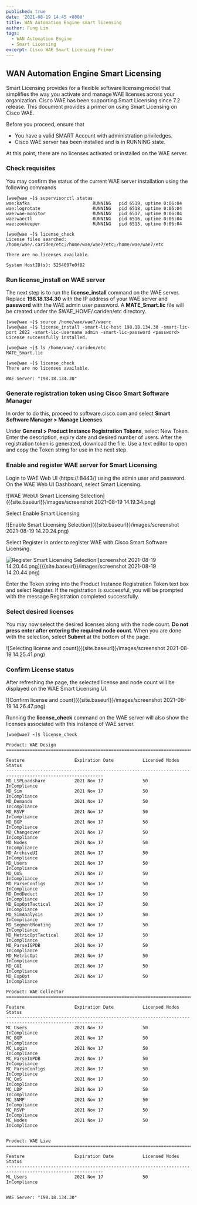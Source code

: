 ```yaml
---
published: true
date: '2021-08-19 14:45 +0800'
title: WAN Automation Engine smart licensing
author: Fung Lim
tags:
  - WAN Automation Engine
  - Smart Licensing
excerpt: Cisco WAE Smart Licensing Primer
---
```

## WAN Automation Engine Smart Licensing

Smart Licensing provides for a flexible software licensing model that simplifies the way you activate and manage WAE licenses across your organization. Cisco WAE has been supporting Smart Licensing since 7.2 release. This document provides a primer on using Smart Licensing on Cisco WAE.

Before you proceed, ensure that
* You have a valid SMART Account with administration priviledges.
* Cisco WAE server has been installed and is in RUNNING state.

At this point, there are no licenses activated or installed on the WAE server.



### Check requisites

You may confirm the status of the current WAE server installation using the following commands

```
[wae@wae ~]$ supervisorctl status
wae:kafka                        RUNNING   pid 6519, uptime 0:06:04
wae:logrotate                    RUNNING   pid 6518, uptime 0:06:04
wae:wae-monitor                  RUNNING   pid 6517, uptime 0:06:04
wae:waectl                       RUNNING   pid 6516, uptime 0:06:04
wae:zookeeper                    RUNNING   pid 6515, uptime 0:06:04
```

```
[wae@wae ~]$ license_check
License files searched:
/home/wae/.cariden/etc;/home/wae/wae7/etc;/home/wae/wae7/etc

There are no licenses available.

System HostID(s): 5254007e0f82
```


### Run license_install on WAE server

The next step is to run the **license_install** command on the WAE server. Replace **198.18.134.30** with the IP address of your WAE server and **password** with the WAE admin user password. A **MATE_Smart.lic** file will be created under the $WAE_HOME/.cariden/etc directory.

```
[wae@wae ~]$ source /home/wae/wae7/waerc
[wae@wae ~]$ license_install -smart-lic-host 198.18.134.30 -smart-lic-port 2022 -smart-lic-username admin -smart-lic-password <password>
License successfully installed.

[wae@wae ~]$ ls /home/wae/.cariden/etc
MATE_Smart.lic

[wae@wae ~]$ license_check
There are no licenses available.

WAE Server: "198.18.134.30"
```


### Generate registration token using Cisco Smart Software Manager

In order to do this, proceed to software.cisco.com and select **Smart Software Manager > Manage Licenses**. 

Under **General > Product Instance Registration Tokens**, select New Token. Enter the description, expiry date and desired number of users. After the registration token is generated, download the  file. Use a text editor to open and copy the Token string for use in the next step.



### Enable and register WAE server for Smart Licensing 

Login to WAE Web UI (https://<wae-ip-address>:8443/) using the admin user and password. On the WAE Web UI Dashboard, select Smart Licensing.
  
![WAE WebUI Smart Licensing Selection]({{site.baseurl}}/images/screenshot 2021-08-19 14.19.34.png)
  
Select Enable Smart Licensing
  
![Enable Smart Licensing Selection]({{site.baseurl}}/images/screenshot 2021-08-19 14.20.24.png)
  
Select Register in order to register WAE with Cisco Smart Software Licensing.
  
![Register Smart Licensing Selection]({{site.baseurl}}/images/screenshot%202021-08-19%2014.20.44.png)![screenshot 2021-08-19 14.20.44.png]({{site.baseurl}}/images/screenshot 2021-08-19 14.20.44.png)

  
Enter the Token string into the Product Instance Registration Token text box and select Register. If the registration is successful, you will be prompted with the message Registration completed successfully.

### Select desired licenses 
  
You may now select the desired licenses along with the node count. **Do not press enter after entering the required node count**. When you are done with the selection, select **Submit** at the bottom of the page.
  
![Selecting license and count]({{site.baseurl}}/images/screenshot 2021-08-19 14.25.41.png)


### Confirm License status 
  
After refreshing the page, the selected license and node count will be displayed on the WAE Smart Licensing UI. 
 

![Confirm license and count]({{site.baseurl}}/images/screenshot 2021-08-19 14.26.47.png)  

  
Running the **license_check** command on the WAE server will also show the licenses associated with this instance of WAE server.
  
```
[wae@wae7 ~]$ license_check

Product: WAE Design
==========================================================================================================

Feature                   Expiration Date           Licensed Nodes       Status
-----------------------------------------------------------------------------------------------------------
MD_LSPLoadshare           2021 Nov 17               50                   InCompliance
MD_Sim                    2021 Nov 17               50                   InCompliance
MD_Demands                2021 Nov 17               50                   InCompliance
MD_RSVP                   2021 Nov 17               50                   InCompliance
MD_BGP                    2021 Nov 17               50                   InCompliance
MD_Changeover             2021 Nov 17               50                   InCompliance
MD_Nodes                  2021 Nov 17               50                   InCompliance
MD_ArchiveUI              2021 Nov 17               50                   InCompliance
MD_Users                  2021 Nov 17               50                   InCompliance
MD_QoS                    2021 Nov 17               50                   InCompliance
MD_ParseConfigs           2021 Nov 17               50                   InCompliance
MD_DmdDeduct              2021 Nov 17               50                   InCompliance
MD_ExpOptTactical         2021 Nov 17               50                   InCompliance
MD_SimAnalysis            2021 Nov 17               50                   InCompliance
MD_SegmentRouting         2021 Nov 17               50                   InCompliance
MD_MetricOptTactical      2021 Nov 17               50                   InCompliance
MD_ParseIGPDB             2021 Nov 17               50                   InCompliance
MD_MetricOpt              2021 Nov 17               50                   InCompliance
MD_GUI                    2021 Nov 17               50                   InCompliance
MD_ExpOpt                 2021 Nov 17               50                   InCompliance

Product: WAE Collector
==========================================================================================================

Feature                   Expiration Date           Licensed Nodes       Status
-----------------------------------------------------------------------------------------------------------
MC_Users                  2021 Nov 17               50                   InCompliance
MC_BGP                    2021 Nov 17               50                   InCompliance
MC_Login                  2021 Nov 17               50                   InCompliance
MC_ParseIGPDB             2021 Nov 17               50                   InCompliance
MC_ParseConfigs           2021 Nov 17               50                   InCompliance
MC_QoS                    2021 Nov 17               50                   InCompliance
MC_LDP                    2021 Nov 17               50                   InCompliance
MC_SNMP                   2021 Nov 17               50                   InCompliance
MC_RSVP                   2021 Nov 17               50                   InCompliance
MC_Nodes                  2021 Nov 17               50                   InCompliance


Product: WAE Live
==========================================================================================================

Feature                   Expiration Date           Licensed Nodes       Status
-----------------------------------------------------------------------------------------------------------
ML_Users                  2021 Nov 17               50                   InCompliance


WAE Server: "198.18.134.30"
```
